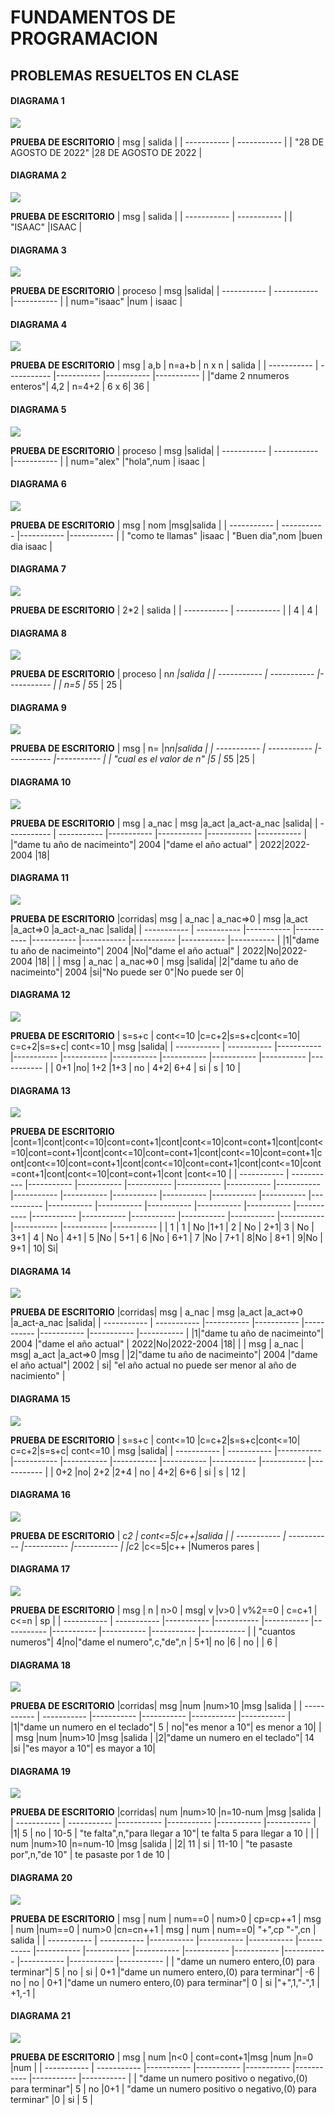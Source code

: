 # FUNDAMENTOS DE PROGRAMACION
## PROBLEMAS RESUELTOS EN CLASE
#### DIAGRAMA 1
![](https://github.com/ICIROJAS/PARCIAL-ICI/blob/main/PROGRAMA1.png)

**PRUEBA DE ESCRITORIO**
| msg | salida |
| ----------- | ----------- |
| "28 DE AGOSTO DE 2022" |28 DE AGOSTO DE 2022 |
#### DIAGRAMA 2
![](https://github.com/ICIROJAS/PARCIAL-ICI/blob/main/DIAGRAMA%202.png)

**PRUEBA DE ESCRITORIO**
| msg | salida |
| ----------- | ----------- |
| "ISAAC" |ISAAC |
#### DIAGRAMA 3
![](https://github.com/ICIROJAS/PARCIAL-ICI/blob/main/DIAGRAMA%203.png)

**PRUEBA DE ESCRITORIO**
| proceso | msg |salida|
| ----------- | ----------- |----------- |
 | num="isaac" |num | isaac |
 #### DIAGRAMA 4
 ![](https://github.com/ICIROJAS/PARCIAL-ICI/blob/main/DIAGRAMA%204.png)
 
 **PRUEBA DE ESCRITORIO**
| msg | a,b | n=a+b | n x n | salida |
| ----------- | ----------- |----------- |----------- |----------- |
|"dame 2 nnumeros enteros"| 4,2 | n=4+2 | 6 x 6| 36 |
#### DIAGRAMA 5
 ![](https://github.com/ICIROJAS/PARCIAL-ICI/blob/main/DIAGRAMA%205.png)
  
  **PRUEBA DE ESCRITORIO**
  | proceso | msg |salida|
| ----------- | ----------- |----------- |
 | num="alex" |"hola",num | isaac |
 #### DIAGRAMA 6
 ![](https://github.com/ICIROJAS/PARCIAL-ICI/blob/main/DIAGRAMA%206.png)
 
 **PRUEBA DE ESCRITORIO**
 | msg | nom |msg|salida |
| ----------- | ----------- |----------- |----------- |
 | "como te llamas" |isaac | "Buen dia",nom |buen dia isaac  |
 #### DIAGRAMA 7
 ![](https://github.com/ICIROJAS/PARCIAL-ICI/blob/main/DIAGRAMA%207.png)
 
  **PRUEBA DE ESCRITORIO**
  | 2*2 | salida |
| ----------- | ----------- |
| 4 | 4 |
 #### DIAGRAMA 8
 ![](https://github.com/ICIROJAS/PARCIAL-ICI/blob/main/DIAGRAMA%208.png)
 
 **PRUEBA DE ESCRITORIO**
 | proceso | n*n |salida |
| ----------- | ----------- |----------- |
 | n=5 | 5*5 | 25 |
 #### DIAGRAMA 9
 ![](https://github.com/ICIROJAS/PARCIAL-ICI/blob/main/DIAGRAMA%209.png)
 
 **PRUEBA DE ESCRITORIO**
 | msg | n= |n*n|salida |
| ----------- | ----------- |----------- |----------- |
 | "cual es el valor de n" |5 | 5*5 |25  |
#### DIAGRAMA 10
![](https://github.com/ICIROJAS/PARCIAL-ICI/blob/main/DIAGRAMA%2010.png)

 **PRUEBA DE ESCRITORIO**
| msg | a_nac | msg |a_act |a_act-a_nac |salida|
| ----------- | ----------- |----------- |----------- |----------- |----------- |
|"dame tu año de nacimeinto"| 2004 |"dame el año actual" | 2022|2022-2004 |18|
#### DIAGRAMA 11
![](https://github.com/ICIROJAS/PARCIAL-ICI/blob/main/DIAGRAMA%2011.png)

**PRUEBA DE ESCRITORIO**
|corridas| msg | a_nac | a_nac=>0 | msg |a_act |a_act=>0 |a_act-a_nac |salida|
| ----------- | ----------- |----------- |----------- |----------- |----------- |----------- |----------- |----------- |
|1|"dame tu año de nacimeinto"| 2004 |No|"dame el año actual" | 2022|No|2022-2004 |18|
|   | msg | a_nac | a_nac=>0 | msg |salida|
|2|"dame tu año de nacimeinto"| 2004 |si|"No puede ser 0"|No puede ser 0|
#### DIAGRAMA 12
![](https://github.com/ICIROJAS/PARCIAL-ICI/blob/main/DIAGRAMA%2012.png)

**PRUEBA DE ESCRITORIO**
| s=s+c | cont<=10 |c=c+2|s=s+c|cont<=10| c=c+2|s=s+c| cont<=10  | msg |salida|
| ----------- | ----------- |----------- |----------- |----------- |----------- |----------- |----------- |----------- |----------- |
 | 0+1  |no| 1+2 |1+3  | no   | 4+2| 6+4   | si   |   s  | 10   |  
#### DIAGRAMA 13
![](https://github.com/ICIROJAS/PARCIAL-ICI/blob/main/DIAGRAMA%2013.png)

**PRUEBA DE ESCRITORIO**
|cont=1|cont|cont<=10|cont=cont+1|cont|cont<=10|cont=cont+1|cont|cont<=10|cont=cont+1|cont|cont<=10|cont=cont+1|cont|cont<=10|cont=cont+1|cont|cont<=10|cont=cont+1|cont|cont<=10|cont=cont+1|cont|cont<=10|cont=cont+1|cont|cont<=10|cont=cont+1|cont |cont<=10 | 
| ----------- | ----------- |----------- |----------- |----------- |----------- |----------- |----------- |----------- |----------- |----------- |----------- |----------- |----------- |----------- |----------- |----------- |----------- |----------- |----------- |----------- |----------- |----------- |----------- |----------- |----------- |----------- |----------- |----------- |----------- |
 | 1 | 1 | No |1+1  | 2 | No | 2+1| 3  | No | 3+1  |  4  |  No | 4+1 | 5 |No | 5+1 | 6 |No | 6+1 | 7 |No | 7+1 | 8|No | 8+1 | 9|No | 9+1 | 10| Si|
#### DIAGRAMA 14
![](https://github.com/ICIROJAS/PARCIAL-ICI/blob/main/DIAGRAMA%2014.png)

**PRUEBA DE ESCRITORIO**
|corridas| msg | a_nac | msg |a_act |a_act=>0 |a_act-a_nac |salida|
| ----------- | ----------- |----------- |----------- |----------- |----------- |----------- |----------- |
|1|"dame tu año de nacimeinto"| 2004 |"dame el año actual" | 2022|No|2022-2004 |18|
|   | msg | a_nac | msg| a_act |a_act=>0 |msg |
|2|"dame tu año de nacimeinto"| 2004 |"dame el año actual"| 2002 |  si| "el año actual no puede ser menor al año de nacimiento" |
#### DIAGRAMA 15
![](https://github.com/ICIROJAS/PARCIAL-ICI/blob/main/DIAGRAMA%2015.png)

**PRUEBA DE ESCRITORIO**
| s=s+c | cont<=10 |c=c+2|s=s+c|cont<=10| c=c+2|s=s+c| cont<=10  | msg |salida|
| ----------- | ----------- |----------- |----------- |----------- |----------- |----------- |----------- |----------- |----------- |
 | 0+2  |no| 2+2 |2+4  | no   | 4+2| 6+6   | si   |   s  | 12   |
#### DIAGRAMA 16
![](https://github.com/ICIROJAS/PARCIAL-ICI/blob/main/DIAGRAMA%2016.png)

**PRUEBA DE ESCRITORIO**
| c*2 | cont<=5|c++|salida |
| ----------- | ----------- |----------- |----------- |
 |c*2 |c<=5|c++ |Numeros pares  |
 #### DIAGRAMA 17
![](https://github.com/ICIROJAS/PARCIAL-ICI/blob/main/DIAGRAMA%2017.png)

**PRUEBA DE ESCRITORIO**
| msg | n | n>0  | msg| v  |v>0   |  v%2==0  | c=c+1  | c<=n   | sp   |
| ----------- | ----------- |----------- |----------- |----------- |----------- |----------- |----------- |----------- |----------- |
 | "cuantos numeros"|  4|no|"dame el numero",c,"de",n  | 5+1| no   |6 | no  |   | 6    |    
#### DIAGRAMA 18
![](https://github.com/ICIROJAS/PARCIAL-ICI/blob/main/DIAGRAMA%2018.png)

**PRUEBA DE ESCRITORIO**
|corridas| msg |num  |num>10 |msg |salida |
| ----------- | ----------- |----------- |----------- |----------- |----------- |
|1|"dame un numero en el teclado"| 5 | no|"es menor a 10"| es menor a 10|
|   | msg |num  |num>10 |msg |salida | 
|2|"dame un numero en el teclado"| 14 |si  |"es mayor a 10"| es mayor a 10|
#### DIAGRAMA 19
![](https://github.com/ICIROJAS/PARCIAL-ICI/blob/main/DIAGRAMA%2019.png)

**PRUEBA DE ESCRITORIO**
|corridas| num |num>10 |n=10-num |msg |salida |
| ----------- | ----------- |----------- |----------- |----------- |----------- |
|1|   5  | no   | 10-5 | "te falta",n,"para llegar a 10"| te falta 5 para llegar a 10  |
|   | num |num>10 |n=num-10 |msg |salida |
|2|  11  |   si  |  11-10    | "te pasaste por",n,"de 10"   | te pasaste por 1 de 10 |
#### DIAGRAMA 20
![](https://github.com/ICIROJAS/PARCIAL-ICI/blob/main/DIAGRAMA%2020.png)

**PRUEBA DE ESCRITORIO**
|  msg   | num     |  num==0     |  num>0      |   cp=cp++1     |  msg     | num  |num==0     |  num>0 |cn=cn++1 | msg   | num     |  num==0| "+",cp "-",cn     | salida    |
| ----------- | ----------- |----------- |----------- |----------- |----------- |----------- |----------- |----------- |----------- |----------- |----------- |----------- |----------- |----------- |
|  "dame un numero entero,(0) para terminar"|  5  | no   |  si  | 0+1    |"dame un numero entero,(0) para terminar"|  -6   |  no   | no    | 0+1  |"dame un numero entero,(0) para terminar"|  0  |  si   |"+",1,"-",1  | +1,-1    |
#### DIAGRAMA 21
![](https://github.com/ICIROJAS/PARCIAL-ICI/blob/main/DIAGRAMA%2021.png)

**PRUEBA DE ESCRITORIO**
| msg | num  |n<0 | cont=cont+1|msg |num  |n=0 |num   |
| ----------- | ----------- |----------- |----------- |----------- |----------- |----------- |----------- |
| "dame un numero positivo o negativo,(0) para terminar"|  5  | no |0+1 | "dame un numero positivo o negativo,(0) para terminar" |0  | si | 5 |





